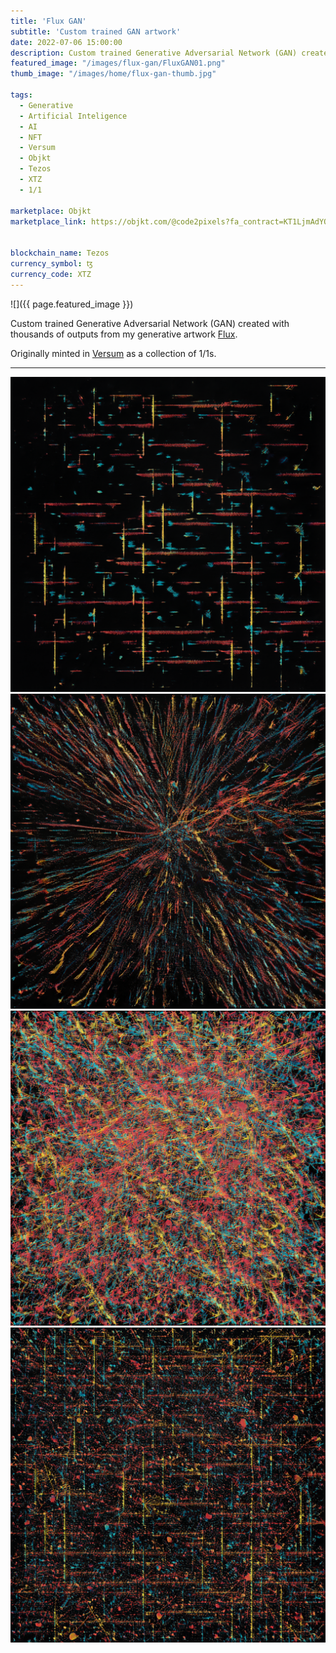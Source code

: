 ```yaml
---
title: 'Flux GAN'
subtitle: 'Custom trained GAN artwork'
date: 2022-07-06 15:00:00
description: Custom trained Generative Adversarial Network (GAN) created with thousands of outputs from my generative artwork Flux
featured_image: "/images/flux-gan/FluxGAN01.png"
thumb_image: "/images/home/flux-gan-thumb.jpg"

tags:
  - Generative
  - Artificial Inteligence
  - AI
  - NFT
  - Versum
  - Objkt
  - Tezos
  - XTZ
  - 1/1

marketplace: Objkt
marketplace_link: https://objkt.com/@code2pixels?fa_contract=KT1LjmAdYQCLBjwv4S2oFkEzyHVkomAf5MrW


blockchain_name: Tezos
currency_symbol: ꜩ
currency_code: XTZ
---
```


![]({{ page.featured_image }})


Custom trained Generative Adversarial Network (GAN) created with thousands of outputs from my generative artwork <a href="/flux">Flux</a>.

Originally minted in <a href="https://versum.xyz/">Versum</a> as a collection of 1/1s.

---

<img src="/images/flux-gan/FluxGAN02.png" title="FluxGAN#02">

<div class="gallery" data-columns="2">
	<img src="/images/flux-gan/FluxGAN03.png" title="FluxGAN#03">
	<img src="/images/flux-gan/FluxGAN04.png" title="FluxGAN#04">
</div>


<img src="/images/flux-gan/FluxGAN05.png" title="FluxGAN#05">
